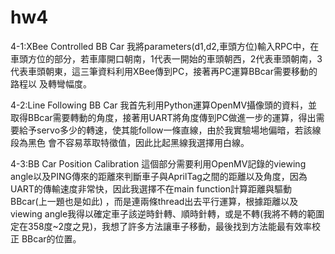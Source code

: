 # hw4
4-1:XBee Controlled BB Car
我將parameters(d1,d2,車頭方位)輸入RPC中，在車頭方位的部分，若車庫開口朝南，1代表一開始的車頭朝西，2代表車頭朝南，3代表車頭朝東，這三筆資料利用XBee傳到PC，接著再PC運算BBcar需要移動的路程以
及轉彎幅度。

4-2:Line Following BB Car
我首先利用Python運算OpenMV攝像頭的資料，並取得BBcar需要轉動的角度，接著用UART將角度傳到PC做進一步的運算，得出需要給予servo多少的轉速，使其能follow一條直線，由於我實驗場地偏暗，若該線段為黑色
會不容易萃取特徵值，因此比起黑線我選擇用白線。

4-3:BB Car Position Calibration
這個部分需要利用OpenMV記錄的viewing angle以及PING傳來的距離來判斷車子與AprilTag之間的距離以及角度，因為UART的傳輸速度非常快，因此我選擇不在main function計算距離與驅動BBcar(上一題也是如此)
，而是連兩條thread出去平行運算，根據距離以及viewing angle我得以確定車子該逆時針轉、順時針轉，或是不轉(我將不轉的範圍定在358度~2度之見)，我想了許多方法讓車子移動，最後找到方法能最有效率校正
BBcar的位置。
